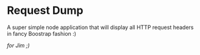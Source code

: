 # Request Dump

A super simple node application that will display all HTTP request headers in fancy Boostrap fashion :)

_for Jim ;)_